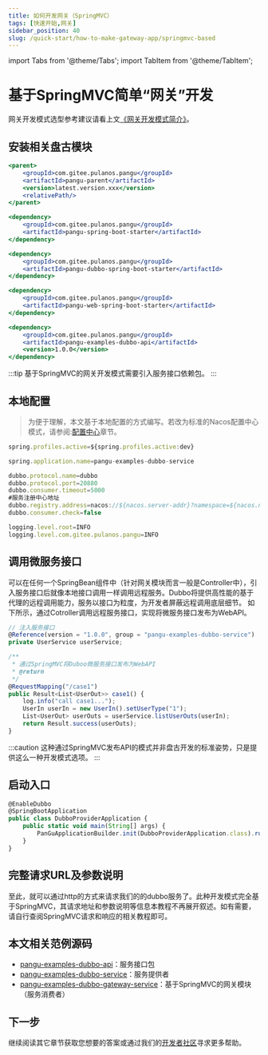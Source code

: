 ```yaml
---
title: 如何开发网关（SpringMVC）
tags: [快速开始,网关]
sidebar_position: 40
slug: /quick-start/how-to-make-gateway-app/springmvc-based
---
```


import Tabs from '@theme/Tabs';
import TabItem from '@theme/TabItem';

# 基于SpringMVC简单“网关”开发

网关开发模式选型参考建议请看上文[《网关开发模式简介》](/docs/quick-start/how-to-make-gateway-app)。

## 安装相关盘古模块

<Tabs>
<TabItem value="parent" label="盘古Parent">

```jsx
<parent>
	<groupId>com.gitee.pulanos.pangu</groupId>
	<artifactId>pangu-parent</artifactId>
	<version>latest.version.xxx</version>
	<relativePath/>
</parent>
```
</TabItem>
<TabItem value="dependency1" label="基础模块">

```jsx
<dependency>
    <groupId>com.gitee.pulanos.pangu</groupId>
    <artifactId>pangu-spring-boot-starter</artifactId>
</dependency>
```
</TabItem>
<TabItem value="dependency2" label="Dubbo模块">

```jsx
<dependency>
	<groupId>com.gitee.pulanos.pangu</groupId>
	<artifactId>pangu-dubbo-spring-boot-starter</artifactId>
</dependency>
```
</TabItem>
<TabItem value="dependency3" label="Web模块">

```jsx
<dependency>
    <groupId>com.gitee.pulanos.pangu</groupId>
    <artifactId>pangu-web-spring-boot-starter</artifactId>
</dependency>
```
</TabItem>
<TabItem value="dependency4" label="服务接口包">

```jsx
<dependency>
    <groupId>com.gitee.pulanos.pangu</groupId>
    <artifactId>pangu-examples-dubbo-api</artifactId>
    <version>1.0.0</version>
</dependency>
```

</TabItem>
</Tabs>

:::tip
基于SpringMVC的网关开发模式需要引入服务接口依赖包。
:::

## 本地配置

> 为便于理解，本文基于本地配置的方式编写。若改为标准的Nacos配置中心模式，请参阅:[配置中心](/docs/advanced-guide/nacos-config-center)章节。

<Tabs>
<TabItem value="application" label="application.properties">

```jsx
spring.profiles.active=${spring.profiles.active:dev}
```
</TabItem>
<TabItem value="application-dev" label="application-dev.properties">

```jsx {7}
spring.application.name=pangu-examples-dubbo-service

dubbo.protocol.name=dubbo
dubbo.protocol.port=20880
dubbo.consumer.timeout=5000
#服务注册中心地址
dubbo.registry.address=nacos://${nacos.server-addr}?namespace=${nacos.namespace}
dubbo.consumer.check=false

logging.level.root=INFO
logging.level.com.gitee.pulanos.pangu=INFO
```
</TabItem>
</Tabs>

## 调用微服务接口
可以在任何一个SpringBean组件中（针对网关模块而言一般是Controller中），引入服务接口后就像本地接口调用一样调用远程服务。Dubbo将提供高性能的基于代理的远程调用能力，服务以接口为粒度，为开发者屏蔽远程调用底层细节。
如下所示，通过Cotroller调用远程服务接口，实现将微服务接口发布为WebAPI。

```jsx {2,13} title="DemoController.java"
// 注入服务接口
@Reference(version = "1.0.0", group = "pangu-examples-dubbo-service")
private UserService userService;

/**
 * 通过SpringMVC将Duboo微服务接口发布为WebAPI
 * @return
 */
@RequestMapping("/case1")
public Result<List<UserOut>> case1() {
	log.info("call case1...");
	UserIn userIn = new UserIn().setUserType("1");
	List<UserOut> userOuts = userService.listUserOuts(userIn);
	return Result.success(userOuts);
}
```
:::caution
这种通过SpringMVC发布API的模式并非盘古开发的标准姿势，只是提供这么一种开发模式选项。
:::

## 启动入口

```jsx {1,5}
@EnableDubbo
@SpringBootApplication
public class DubboProviderApplication {
	public static void main(String[] args) {
		PanGuApplicationBuilder.init(DubboProviderApplication.class).run(args);
	}
}
```

## 完整请求URL及参数说明
至此，就可以通过http的方式来请求我们的的dubbo服务了。此种开发模式完全基于SpringMVC，其请求地址和参数说明等信息本教程不再展开叙述。如有需要，请自行查阅SpringMVC请求和响应的相关教程即可。

## 本文相关范例源码
- [pangu-examples-dubbo-api](https://gitee.com/pulanos/pangu-framework/tree/master/pangu-examples/pangu-examples-dubbo-api)：服务接口包
- [pangu-examples-dubbo-service](https://gitee.com/pulanos/pangu-framework/tree/master/pangu-examples/pangu-examples-dubbo-service)：服务提供者
- [pangu-examples-dubbo-gateway-service](https://gitee.com/pulanos/pangu-framework/tree/master/pangu-examples/pangu-examples-dubbo-gateway-service)：基于SpringMVC的网关模块（服务消费者）

## 下一步
继续阅读其它章节获取您想要的答案或通过我们的[开发者社区](/docs/community)寻求更多帮助。